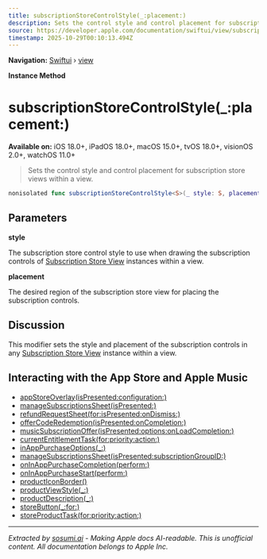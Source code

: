 ```yaml
---
title: subscriptionStoreControlStyle(_:placement:)
description: Sets the control style and control placement for subscription store views within a view.
source: https://developer.apple.com/documentation/swiftui/view/subscriptionstorecontrolstyle(_:placement:)
timestamp: 2025-10-29T00:10:13.494Z
---
```


**Navigation:** [Swiftui](/documentation/swiftui) › [view](/documentation/swiftui/view)

**Instance Method**

# subscriptionStoreControlStyle(_:placement:)

**Available on:** iOS 18.0+, iPadOS 18.0+, macOS 15.0+, tvOS 18.0+, visionOS 2.0+, watchOS 11.0+

> Sets the control style and control placement for subscription store views within a view.

```swift
nonisolated func subscriptionStoreControlStyle<S>(_ style: S, placement: S.Placement) -> some View where S : SubscriptionStoreControlStyle
```

## Parameters

**style**

The subscription store control style to use when drawing the subscription controls of [Subscription Store View](/documentation/StoreKit/SubscriptionStoreView) instances within a view.



**placement**

The desired region of the subscription store view for placing the subscription controls.



## Discussion

This modifier sets the style and placement of the subscription controls in any [Subscription Store View](/documentation/StoreKit/SubscriptionStoreView) instance within a view.

## Interacting with the App Store and Apple Music

- [appStoreOverlay(isPresented:configuration:)](/documentation/swiftui/view/appstoreoverlay(ispresented:configuration:))
- [manageSubscriptionsSheet(isPresented:)](/documentation/swiftui/view/managesubscriptionssheet(ispresented:))
- [refundRequestSheet(for:isPresented:onDismiss:)](/documentation/swiftui/view/refundrequestsheet(for:ispresented:ondismiss:))
- [offerCodeRedemption(isPresented:onCompletion:)](/documentation/swiftui/view/offercoderedemption(ispresented:oncompletion:))
- [musicSubscriptionOffer(isPresented:options:onLoadCompletion:)](/documentation/swiftui/view/musicsubscriptionoffer(ispresented:options:onloadcompletion:))
- [currentEntitlementTask(for:priority:action:)](/documentation/swiftui/view/currententitlementtask(for:priority:action:))
- [inAppPurchaseOptions(_:)](/documentation/swiftui/view/inapppurchaseoptions(_:))
- [manageSubscriptionsSheet(isPresented:subscriptionGroupID:)](/documentation/swiftui/view/managesubscriptionssheet(ispresented:subscriptiongroupid:))
- [onInAppPurchaseCompletion(perform:)](/documentation/swiftui/view/oninapppurchasecompletion(perform:))
- [onInAppPurchaseStart(perform:)](/documentation/swiftui/view/oninapppurchasestart(perform:))
- [productIconBorder()](/documentation/swiftui/view/producticonborder())
- [productViewStyle(_:)](/documentation/swiftui/view/productviewstyle(_:))
- [productDescription(_:)](/documentation/swiftui/view/productdescription(_:))
- [storeButton(_:for:)](/documentation/swiftui/view/storebutton(_:for:))
- [storeProductTask(for:priority:action:)](/documentation/swiftui/view/storeproducttask(for:priority:action:))

---

*Extracted by [sosumi.ai](https://sosumi.ai) - Making Apple docs AI-readable.*
*This is unofficial content. All documentation belongs to Apple Inc.*
